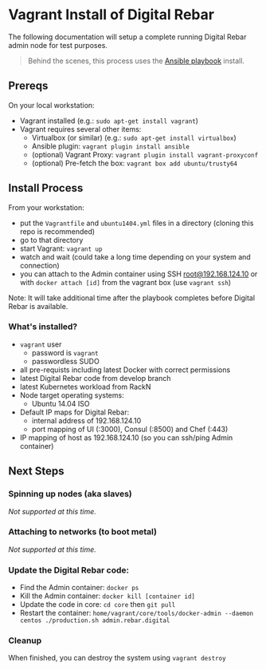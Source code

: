 # Vagrant Install of Digital Rebar

The following documentation will setup a complete running Digital Rebar admin node for test purposes.

> Behind the scenes, this process uses the [Ansible playbook](install_ansible.md) install.

## Prereqs

On your local workstation:

  * Vagrant installed (e.g.: `sudo apt-get install vagrant`)
  * Vagrant requires several other items:
     * Virtualbox (or similar) (e.g.: `sudo apt-get install virtualbox`)
     * Ansible plugin: `vagrant plugin install ansible`
     * (optional) Vagrant Proxy: `vagrant plugin install vagrant-proxyconf`
     * (optional) Pre-fetch the box: `vagrant box add ubuntu/trusty64`

## Install Process

From your workstation:

  * put the `Vagrantfile` and `ubuntu1404.yml` files in a directory (cloning this repo is recommended)
  * go to that directory
  * start Vagrant: `vagrant up`
  * watch and wait (could take a long time depending on your system and connection)
  * you can attach to the Admin container using SSH root@192.168.124.10 or with `docker attach [id]` from the vagrant box (use `vagrant ssh`) 

Note: It will take additional time after the playbook completes before Digital Rebar is available.

### What's installed?

  * `vagrant` user
    * password is `vagrant`
    * passwordless SUDO
  * all pre-requists including latest Docker with correct permissions
  * latest Digital Rebar code from develop branch
  * latest Kubernetes workload from RackN
  * Node target operating systems:
    * Ubuntu 14.04 ISO
  * Default IP maps for Digital Rebar: 
    * internal address of 192.168.124.10
    * port mapping of UI (:3000), Consul (:8500) and Chef (:443)
  * IP mapping of host as 192.168.124.10 (so you can ssh/ping Admin container)

## Next Steps

### Spinning up nodes (aka slaves)

_Not supported at this time._

### Attaching to networks (to boot metal)

_Not supported at this time._

### Update the Digital Rebar code:

  * Find the Admin container: `docker ps`
  * Kill the Admin container: `docker kill [container id]`
  * Update the code in core: `cd core` then `git pull`
  * Restart the container: `home/vagrant/core/tools/docker-admin --daemon centos ./production.sh admin.rebar.digital`

### Cleanup 

When finished, you can destroy the system using `vagrant destroy`

